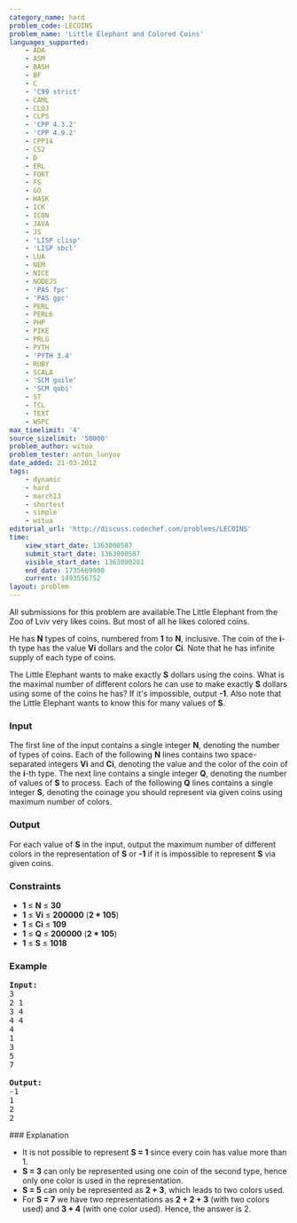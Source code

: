 ```yaml
---
category_name: hard
problem_code: LECOINS
problem_name: 'Little Elephant and Colored Coins'
languages_supported:
    - ADA
    - ASM
    - BASH
    - BF
    - C
    - 'C99 strict'
    - CAML
    - CLOJ
    - CLPS
    - 'CPP 4.3.2'
    - 'CPP 4.9.2'
    - CPP14
    - CS2
    - D
    - ERL
    - FORT
    - FS
    - GO
    - HASK
    - ICK
    - ICON
    - JAVA
    - JS
    - 'LISP clisp'
    - 'LISP sbcl'
    - LUA
    - NEM
    - NICE
    - NODEJS
    - 'PAS fpc'
    - 'PAS gpc'
    - PERL
    - PERL6
    - PHP
    - PIKE
    - PRLG
    - PYTH
    - 'PYTH 3.4'
    - RUBY
    - SCALA
    - 'SCM guile'
    - 'SCM qobi'
    - ST
    - TCL
    - TEXT
    - WSPC
max_timelimit: '4'
source_sizelimit: '50000'
problem_author: witua
problem_tester: anton_lunyov
date_added: 21-03-2012
tags:
    - dynamic
    - hard
    - march13
    - shortest
    - simple
    - witua
editorial_url: 'http://discuss.codechef.com/problems/LECOINS'
time:
    view_start_date: 1363000587
    submit_start_date: 1363000587
    visible_start_date: 1363000281
    end_date: 1735669800
    current: 1493556752
layout: problem
---
```

All submissions for this problem are available.The Little Elephant from the Zoo of Lviv very likes coins. But most of all he likes colored coins.

He has **N** types of coins, numbered from **1** to **N**, inclusive. The coin of the **i**-th type has the value **Vi** dollars and the color **Ci**. Note that he has infinite supply of each type of coins.

The Little Elephant wants to make exactly **S** dollars using the coins. What is the maximal number of different colors he can use to make exactly **S** dollars using some of the coins he has? If it's impossible, output **-1**. Also note that the Little Elephant wants to know this for many values of **S**.

### Input

The first line of the input contains a single integer **N**, denoting the number of types of coins. Each of the following **N** lines contains two space-separated integers **Vi** and **Ci**, denoting the value and the color of the coin of the **i**-th type. The next line contains a single integer **Q**, denoting the number of values of **S** to process. Each of the following **Q** lines contains a single integer **S**, denoting the coinage you should represent via given coins using maximum number of colors.

### Output

For each value of **S** in the input, output the maximum number of different colors in the representation of **S** or **-1** if it is impossible to represent **S** via given coins.

### Constraints

- **1** ≤ **N** ≤ **30**
- **1** ≤ **Vi** ≤ **200000** (**2 \* 105**)
- **1** ≤ **Ci** ≤ **109**
- **1** ≤ **Q** ≤ **200000** (**2 \* 105**)
- **1** ≤ **S** ≤ **1018**

### Example

<pre>
<b>Input:</b>
3
2 1
3 4
4 4
4
1
3
5
7

<b>Output:</b>
-1
1
2
2
</pre>### Explanation

- It is not possible to represent **S = 1** since every coin has value more than 1.
- **S = 3** can only be represented using one coin of the second type, hence only one color is used in the representation.
- **S = 5** can only be represented as **2 + 3**, which leads to two colors used.
- For **S = 7** we have two representations as **2 + 2 + 3** (with two colors used) and **3 + 4** (with one color used). Hence, the answer is 2.
